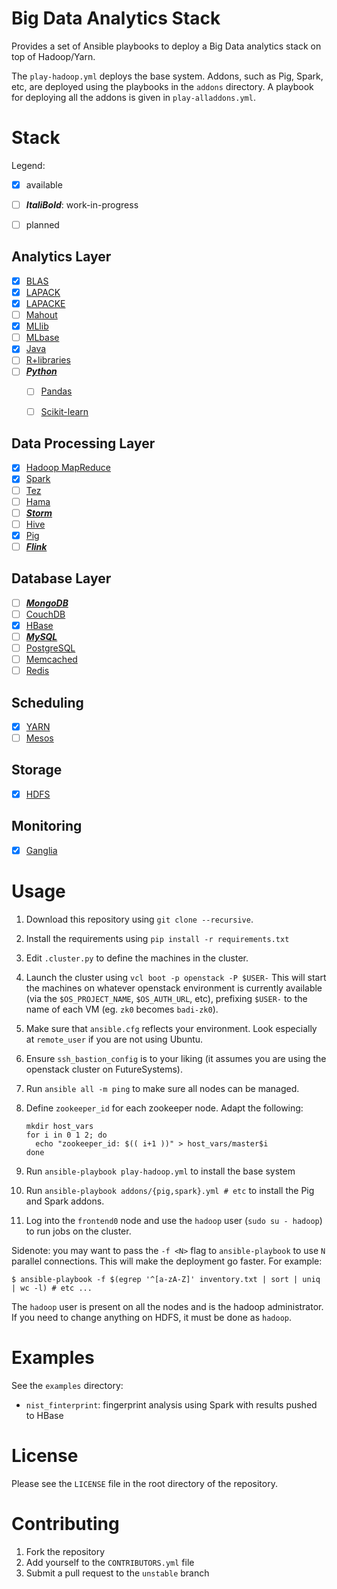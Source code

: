 # Big Data Analytics Stack

Provides a set of Ansible playbooks to deploy a Big Data analytics
stack on top of Hadoop/Yarn.

The `play-hadoop.yml` deploys the base system. Addons, such as Pig,
Spark, etc, are deployed using the playbooks in the `addons`
directory. A playbook for deploying all the addons is given in
`play-alladdons.yml`.


# Stack

Legend:
  - [X] available
  - [ ] **_ItaliBold_**: work-in-progress
  - [ ] planned


## Analytics Layer

- [X] [BLAS](http://www.netlib.org/blas/)
- [X] [LAPACK](http://www.netlib.org/lapack/)
- [X] [LAPACKE](http://www.netlib.org/lapack/lapacke.html)
- [ ] [Mahout](http://mahout.apache.org/)
- [X] [MLlib](http://spark.apache.org/docs/latest/mllib-guide.html)
- [ ] [MLbase](http://www.mlbase.org/)
- [X] [Java](https://www.java.com/en/)
- [ ] [R+libraries](https://cran.r-project.org/web/packages/available_packages_by_date.html)
- [ ] [**_Python_**](https://www.python.org/)
  * [ ] [Pandas](http://pandas.pydata.org/)
  * [ ] [Scikit-learn](http://scikit-learn.org/stable/)


## Data Processing Layer

- [X] [Hadoop MapReduce](https://hadoop.apache.org/docs/r1.2.1/mapred_tutorial.html)
- [X] [Spark](http://spark.apache.org/)
- [ ] [Tez](https://tez.apache.org/)
- [ ] [Hama](https://hama.apache.org/)
- [ ] [**_Storm_**](http://storm.apache.org/)
- [ ] [Hive](https://hive.apache.org/)
- [X] [Pig](https://pig.apache.org/)
- [ ] [**_Flink_**](https://flink.apache.org/)

## Database Layer

- [ ] [**_MongoDB_**](https://www.mongodb.org/)
- [ ] [CouchDB](http://couchdb.apache.org/)
- [X] [HBase](https://hbase.apache.org/)
- [ ] [**_MySQL_**](https://www.mysql.com/)
- [ ] [PostgreSQL](https://www.mysql.com/)
- [ ] [Memcached](http://memcached.org/)
- [ ] [Redis](http://redis.io/)

## Scheduling

  * [X] [YARN](https://hadoop.apache.org/docs/r2.7.1/hadoop-yarn/hadoop-yarn-site/FairScheduler.html)
  * [ ] [Mesos](http://mesos.apache.org/)

## Storage

  * [X] [HDFS](https://hadoop.apache.org/docs/r1.2.1/hdfs_design.html)

## Monitoring

  * [X] [Ganglia](http://ganglia.info/?p=88)


# Usage

1. Download this repository using `git clone --recursive`.
1. Install the requirements using `pip install -r requirements.txt`
1. Edit `.cluster.py` to define the machines in the cluster.
1. Launch the cluster using `vcl boot -p openstack -P $USER-` This
   will start the machines on whatever openstack environment is
   currently available (via the `$OS_PROJECT_NAME`, `$OS_AUTH_URL`,
   etc), prefixing `$USER-` to the name of each VM (eg. `zk0` becomes
   `badi-zk0`).
1. Make sure that `ansible.cfg` reflects your environment. Look
   especially at `remote_user` if you are not using Ubuntu.
1. Ensure `ssh_bastion_config` is to your liking (it assumes you are
   using the openstack cluster on FutureSystems).
1. Run `ansible all -m ping` to make sure all nodes can be managed.
1. Define `zookeeper_id` for each zookeeper node. Adapt the following:

    ```
    mkdir host_vars
    for i in 0 1 2; do
      echo "zookeeper_id: $(( i+1 ))" > host_vars/master$i
    done
    ```

1. Run `ansible-playbook play-hadoop.yml` to install the base system
1. Run `ansible-playbook addons/{pig,spark}.yml # etc` to install the
   Pig and Spark addons.
1. Log into the `frontend0` node and use the `hadoop` user (`sudo su - hadoop`) to run jobs on the cluster.


Sidenote: you may want to pass the `-f <N>` flag to `ansible-playbook` to use `N` parallel connections.
This will make the deployment go faster.
For example:

```
$ ansible-playbook -f $(egrep '^[a-zA-Z]' inventory.txt | sort | uniq | wc -l) # etc ...
```

The `hadoop` user is present on all the nodes and is the hadoop administrator.
If you need to change anything on HDFS, it must be done as `hadoop`.


# Examples

See the `examples` directory:

- `nist_finterprint`: fingerprint analysis using Spark with results pushed to HBase


# License

Please see the `LICENSE` file in the root directory of the repository.


# Contributing

1. Fork the repository
1. Add yourself to the `CONTRIBUTORS.yml` file
1. Submit a pull request to the `unstable` branch


<!-- # Stack Components -->

<!-- This is a list of the components with the associated information: -->
<!-- - description of purpose -->
<!-- - summary of general usage -->
<!-- - references (with links) to any scientific publications by the authors -->
<!-- - official documentation -->
<!-- - links to third party tutorials and demonstrations -->

<!-- The name of the technology should link to the project webpage -->
